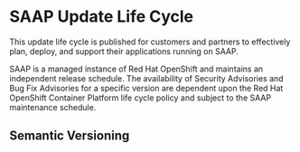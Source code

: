 # SAAP Update Life Cycle

This update life cycle is published for customers and partners to effectively plan, deploy, and support their applications running on SAAP.

SAAP is a managed instance of Red Hat OpenShift and maintains an independent release schedule. The availability of Security Advisories and Bug Fix Advisories for a specific version are dependent upon the Red Hat OpenShift Container Platform life cycle policy and subject to the SAAP maintenance schedule.

## Semantic Versioning

